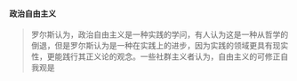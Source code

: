 #### 政治自由主义
> 罗尔斯认为，政治自由主义是一种实践的学问，有人认为这是一种从哲学的倒退，但是罗尔斯认为是一种在实践上的进步，因为实践的领域更具有现实性，更能践行其正义论的观念。一些社群主义者认为，自由主义的可修正自我观是